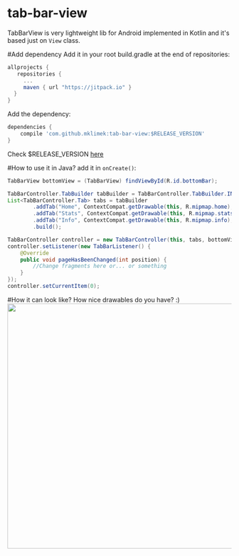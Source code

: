 # tab-bar-view
TabBarView is very lightweight lib for Android implemented in Kotlin and it's based just on `View` class.

#Add dependency
Add it in your root build.gradle at the end of repositories:
```gradle
allprojects {
   repositories {
     ...
     maven { url "https://jitpack.io" }
  }
}
```
Add the dependency:
```gradle
dependencies {
    compile 'com.github.mklimek:tab-bar-view:$RELEASE_VERSION'
}
```

Check $RELEASE_VERSION [here](https://github.com/mklimek/tab-bar-view/releases)

#How to use it in Java?
add it in `onCreate()`:
```java
TabBarView bottomView = (TabBarView) findViewById(R.id.bottomBar);

TabBarController.TabBuilder tabBuilder = TabBarController.TabBuilder.INSTANCE;
List<TabBarController.Tab> tabs = tabBuilder
        .addTab("Home", ContextCompat.getDrawable(this, R.mipmap.home), ContextCompat.getDrawable(this, R.drawable.gray), ContextCompat.getDrawable(this, R.drawable.orange))
        .addTab("Stats", ContextCompat.getDrawable(this, R.mipmap.stats), ContextCompat.getDrawable(this, R.drawable.gray), ContextCompat.getDrawable(this, R.drawable.orange))
        .addTab("Info", ContextCompat.getDrawable(this, R.mipmap.info), ContextCompat.getDrawable(this, R.drawable.gray), ContextCompat.getDrawable(this, R.drawable.orange))
        .build();

TabBarController controller = new TabBarController(this, tabs, bottomView);
controller.setListener(new TabBarListener() {
    @Override
    public void pageHasBeenChanged(int position) {
        //Change fragments here or... or something
    }
});
controller.setCurrentItem(0);
```


#How it can look like?
How nice drawables do you have? :)
<a href="url"><img src="https://raw.githubusercontent.com/mklimek/tab-bar-view/master/screenshot.png" height="550" ></a>
